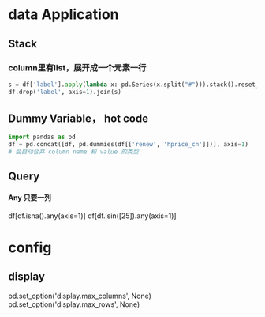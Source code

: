 # data Application


## Stack

### column里有list，展开成一个元素一行
``` py
s = df['label'].apply(lambda x: pd.Series(x.split("#"))).stack().reset_index(level=1, drop=True)
df.drop('label', axis=1).join(s)
```


## Dummy Variable， hot code 

``` py
import pandas as pd
df = pd.concat([df, pd.dummies(df[['renew', 'hprice_cn']])], axis=1)
# 会自动合并 column name 和 value 的类型

```

## Query

#### Any 只要一列

df[df.isna().any(axis=1)]
df[df.isin([25]).any(axis=1)]


# config

## display 
pd.set_option('display.max_columns', None)
pd.set_option('display.max_rows', None)

